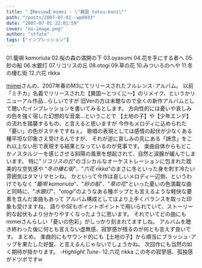 ```yaml
---
title: "【Review】mimei - \"異国 totsu-kuni\""
path: "/posts/2007-07-01--wp0033"
date: "2007-07-01 22:01:59"
cover: "no-image.png"
author: "stfate"
tags: ["インプレッション"]
---
```



01.籠唄 komoriuta
02.桜の森の満開の下
03.oyasumi
04.花を手にする者へ
05.砂の船
06.水銀灯
07.リコリスの丘
08.otogi
09.草の花
10.みついろのへや
11.冬の棲む街
12.六花 rikka

<!--more-->
<a href="http://hzwaltz.com/" target="_blank">mimei</a>さんの、2007年春のM3にてリリースされたフルレンス･アルバム。
以前「ミチカ」名義でリリースされた【異国～とつくに～】のリメイク、というかリニューアル作品…らしいですが
旧Verの方は未聴なので全くの新作アルバムとして聴いたインプレッションを書いてみるとします。
方向性的には憂いや哀しみの色を強く宿した幻想的な音楽…ということで
【土地の子】や【少年エンデ】の流れを踏襲するもの、と言えると思いますが
今作もメロディに込められた「憂い」の色がステキですねぇ。
歌唱の表現としては感情の起伏が少なくある種平坦な印象さえ受けるんですが、
それが逆に哀しみの先にある「諦念」をこれ以上ない形で表現する結果となっているのが見事です。
楽曲自体からもどこかノスタルジーを感じさせる斜陽の風景を想起されて、自然と涙腺が緩んでしまいます。
特に"<em>リコリスの丘</em>"のゴシカルなオーケストレーションに包まれた耽美的な空気感や
"<em>冬の棲む街</em>"、"<em>六花 rikka</em>"のまさに冬といった身を刺す冷たい雰囲気はタマリマセンね。
かといって今作は哀しいメロディ一辺倒、というわけでもなく
"<em>籠唄 komoriuta</em>"、"<em>砂の船</em>"、"<em>草の花</em>"といった憂いの色満載な曲と同時に、"<em>水銀灯</em>"、"<em>otogi</em>"のようなある種ポップとも言えるような軽快な要素を含んだ楽曲もあって
アルバム構成としてはより上手くバランスを取った印象も受けますね。
語りやSEもポイントポイントで用いられていて、ストーリー的な起伏もより分かりやすくなったように思います。
それでいてどの曲にもmimeiさんらしい「憂いの色彩」がしっかり刻まれてますしね。
アルバムを聴き終わった後に何とも言えない虚無感、寂寥感が残るのが何とも言えず良いです。
まとめ。
楽曲的にもサウンド的にも【土地の子】から順当にブラッシュ･アップを果たした好盤、と言えるんじゃないでしょうかね。
次回作にも当然の如く期待が掛かります。
<em>-Highlight Tune-</em>
12.六花 rikka
この冬の寂寥感、孤独感がドツボですw
